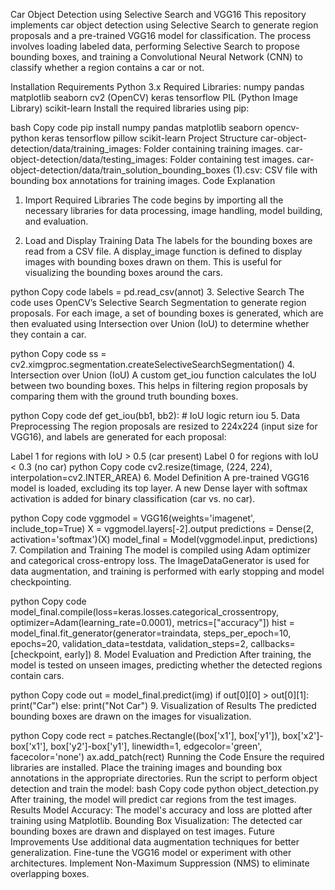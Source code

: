 Car Object Detection using Selective Search and VGG16
This repository implements car object detection using Selective Search to generate region proposals and a pre-trained VGG16 model for classification. The process involves loading labeled data, performing Selective Search to propose bounding boxes, and training a Convolutional Neural Network (CNN) to classify whether a region contains a car or not.

Installation
Requirements
Python 3.x
Required Libraries:
numpy
pandas
matplotlib
seaborn
cv2 (OpenCV)
keras
tensorflow
PIL (Python Image Library)
scikit-learn
Install the required libraries using pip:

bash
Copy code
pip install numpy pandas matplotlib seaborn opencv-python keras tensorflow pillow scikit-learn
Project Structure
car-object-detection/data/training_images: Folder containing training images.
car-object-detection/data/testing_images: Folder containing test images.
car-object-detection/data/train_solution_bounding_boxes (1).csv: CSV file with bounding box annotations for training images.
Code Explanation
1. Import Required Libraries
The code begins by importing all the necessary libraries for data processing, image handling, model building, and evaluation.

2. Load and Display Training Data
The labels for the bounding boxes are read from a CSV file. A display_image function is defined to display images with bounding boxes drawn on them. This is useful for visualizing the bounding boxes around the cars.

python
Copy code
labels = pd.read_csv(annot)
3. Selective Search
The code uses OpenCV’s Selective Search Segmentation to generate region proposals. For each image, a set of bounding boxes is generated, which are then evaluated using Intersection over Union (IoU) to determine whether they contain a car.

python
Copy code
ss = cv2.ximgproc.segmentation.createSelectiveSearchSegmentation()
4. Intersection over Union (IoU)
A custom get_iou function calculates the IoU between two bounding boxes. This helps in filtering region proposals by comparing them with the ground truth bounding boxes.

python
Copy code
def get_iou(bb1, bb2):
    # IoU logic
    return iou
5. Data Preprocessing
The region proposals are resized to 224x224 (input size for VGG16), and labels are generated for each proposal:

Label 1 for regions with IoU > 0.5 (car present)
Label 0 for regions with IoU < 0.3 (no car)
python
Copy code
cv2.resize(timage, (224, 224), interpolation=cv2.INTER_AREA)
6. Model Definition
A pre-trained VGG16 model is loaded, excluding its top layer. A new Dense layer with softmax activation is added for binary classification (car vs. no car).

python
Copy code
vggmodel = VGG16(weights='imagenet', include_top=True)
X = vggmodel.layers[-2].output
predictions = Dense(2, activation='softmax')(X)
model_final = Model(vggmodel.input, predictions)
7. Compilation and Training
The model is compiled using Adam optimizer and categorical cross-entropy loss. The ImageDataGenerator is used for data augmentation, and training is performed with early stopping and model checkpointing.

python
Copy code
model_final.compile(loss=keras.losses.categorical_crossentropy, optimizer=Adam(learning_rate=0.0001), metrics=["accuracy"])
hist = model_final.fit_generator(generator=traindata, steps_per_epoch=10, epochs=20, validation_data=testdata, validation_steps=2, callbacks=[checkpoint, early])
8. Model Evaluation and Prediction
After training, the model is tested on unseen images, predicting whether the detected regions contain cars.

python
Copy code
out = model_final.predict(img)
if out[0][0] > out[0][1]:
    print("Car")
else:
    print("Not Car")
9. Visualization of Results
The predicted bounding boxes are drawn on the images for visualization.

python
Copy code
rect = patches.Rectangle((box['x1'], box['y1']), box['x2']-box['x1'], box['y2']-box['y1'], linewidth=1, edgecolor='green', facecolor='none')
ax.add_patch(rect)
Running the Code
Ensure the required libraries are installed.
Place the training images and bounding box annotations in the appropriate directories.
Run the script to perform object detection and train the model:
bash
Copy code
python object_detection.py
After training, the model will predict car regions from the test images.
Results
Model Accuracy: The model's accuracy and loss are plotted after training using Matplotlib.
Bounding Box Visualization: The detected car bounding boxes are drawn and displayed on test images.
Future Improvements
Use additional data augmentation techniques for better generalization.
Fine-tune the VGG16 model or experiment with other architectures.
Implement Non-Maximum Suppression (NMS) to eliminate overlapping boxes.
